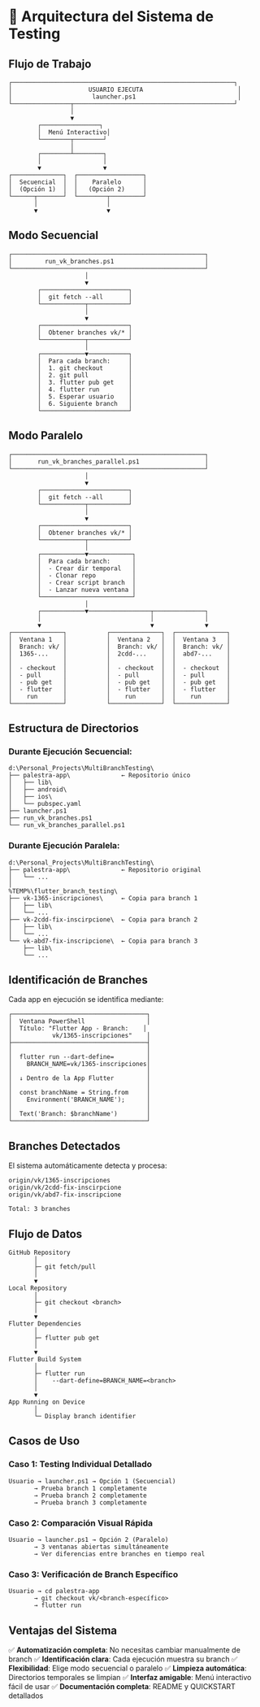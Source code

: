# 🎯 Arquitectura del Sistema de Testing

## Flujo de Trabajo

```
┌─────────────────────────────────────────────────────────────┐
│                     USUARIO EJECUTA                          │
│                      launcher.ps1                            │
└────────────────┬────────────────────────────────────────────┘
                 │
                 ▼
        ┌────────────────┐
        │  Menú Interactivo│
        └────────┬────────┘
                 │
        ┌────────┴────────┐
        │                 │
        ▼                 ▼
┌──────────────┐  ┌──────────────────┐
│  Secuencial  │  │    Paralelo      │
│  (Opción 1)  │  │   (Opción 2)     │
└──────┬───────┘  └────────┬─────────┘
       │                   │
       ▼                   ▼
```

## Modo Secuencial

```
┌─────────────────────────────────────────────────────┐
│         run_vk_branches.ps1                         │
└─────────────────────────────────────────────────────┘
                     │
                     ▼
        ┌────────────────────────┐
        │  git fetch --all       │
        └────────────┬───────────┘
                     │
                     ▼
        ┌────────────────────────┐
        │  Obtener branches vk/* │
        └────────────┬───────────┘
                     │
        ┌────────────▼───────────┐
        │  Para cada branch:     │
        │  1. git checkout       │
        │  2. git pull           │
        │  3. flutter pub get    │
        │  4. flutter run        │
        │  5. Esperar usuario    │
        │  6. Siguiente branch   │
        └────────────────────────┘
```

## Modo Paralelo

```
┌─────────────────────────────────────────────────────┐
│       run_vk_branches_parallel.ps1                  │
└─────────────────────────────────────────────────────┘
                     │
                     ▼
        ┌────────────────────────┐
        │  git fetch --all       │
        └────────────┬───────────┘
                     │
                     ▼
        ┌────────────────────────┐
        │  Obtener branches vk/* │
        └────────────┬───────────┘
                     │
        ┌────────────▼────────────┐
        │  Para cada branch:      │
        │  - Crear dir temporal   │
        │  - Clonar repo          │
        │  - Crear script branch  │
        │  - Lanzar nueva ventana │
        └─────────────────────────┘
                     │
        ┌────────────▼─────────────────┬──────────────┐
        │                              │              │
        ▼                              ▼              ▼
┌──────────────┐           ┌──────────────┐  ┌──────────────┐
│  Ventana 1   │           │  Ventana 2   │  │  Ventana 3   │
│  Branch: vk/ │           │  Branch: vk/ │  │  Branch: vk/ │
│  1365-...    │           │  2cdd-...    │  │  abd7-...    │
│              │           │              │  │              │
│  - checkout  │           │  - checkout  │  │  - checkout  │
│  - pull      │           │  - pull      │  │  - pull      │
│  - pub get   │           │  - pub get   │  │  - pub get   │
│  - flutter   │           │  - flutter   │  │  - flutter   │
│    run       │           │    run       │  │    run       │
└──────────────┘           └──────────────┘  └──────────────┘
```

## Estructura de Directorios

### Durante Ejecución Secuencial:
```
d:\Personal_Projects\MultiBranchTesting\
├── palestra-app\              ← Repositorio único
│   ├── lib\
│   ├── android\
│   ├── ios\
│   └── pubspec.yaml
├── launcher.ps1
├── run_vk_branches.ps1
└── run_vk_branches_parallel.ps1
```

### Durante Ejecución Paralela:
```
d:\Personal_Projects\MultiBranchTesting\
├── palestra-app\              ← Repositorio original
│   └── ...
│
%TEMP%\flutter_branch_testing\
├── vk-1365-inscripciones\     ← Copia para branch 1
│   ├── lib\
│   └── ...
├── vk-2cdd-fix-inscirpcione\  ← Copia para branch 2
│   ├── lib\
│   └── ...
└── vk-abd7-fix-inscripcione\  ← Copia para branch 3
    ├── lib\
    └── ...
```

## Identificación de Branches

Cada app en ejecución se identifica mediante:

```
┌─────────────────────────────────────┐
│  Ventana PowerShell                 │
│  Título: "Flutter App - Branch:    │
│           vk/1365-inscripciones"    │
├─────────────────────────────────────┤
│                                     │
│  flutter run --dart-define=         │
│    BRANCH_NAME=vk/1365-inscripciones│
│                                     │
│  ↓ Dentro de la App Flutter         │
│                                     │
│  const branchName = String.from     │
│    Environment('BRANCH_NAME');      │
│                                     │
│  Text('Branch: $branchName')        │
└─────────────────────────────────────┘
```

## Branches Detectados

El sistema automáticamente detecta y procesa:

```
origin/vk/1365-inscripciones
origin/vk/2cdd-fix-inscirpcione  
origin/vk/abd7-fix-inscripcione

Total: 3 branches
```

## Flujo de Datos

```
GitHub Repository
       │
       ├─ git fetch/pull
       │
       ▼
Local Repository
       │
       ├─ git checkout <branch>
       │
       ▼
Flutter Dependencies
       │
       ├─ flutter pub get
       │
       ▼
Flutter Build System
       │
       ├─ flutter run
       │    --dart-define=BRANCH_NAME=<branch>
       │
       ▼
App Running on Device
       │
       └─ Display branch identifier
```

## Casos de Uso

### Caso 1: Testing Individual Detallado
```
Usuario → launcher.ps1 → Opción 1 (Secuencial)
       → Prueba branch 1 completamente
       → Prueba branch 2 completamente
       → Prueba branch 3 completamente
```

### Caso 2: Comparación Visual Rápida
```
Usuario → launcher.ps1 → Opción 2 (Paralelo)
       → 3 ventanas abiertas simultáneamente
       → Ver diferencias entre branches en tiempo real
```

### Caso 3: Verificación de Branch Específico
```
Usuario → cd palestra-app
       → git checkout vk/<branch-específico>
       → flutter run
```

## Ventajas del Sistema

✅ **Automatización completa**: No necesitas cambiar manualmente de branch
✅ **Identificación clara**: Cada ejecución muestra su branch
✅ **Flexibilidad**: Elige modo secuencial o paralelo
✅ **Limpieza automática**: Directorios temporales se limpian
✅ **Interfaz amigable**: Menú interactivo fácil de usar
✅ **Documentación completa**: README y QUICKSTART detallados
